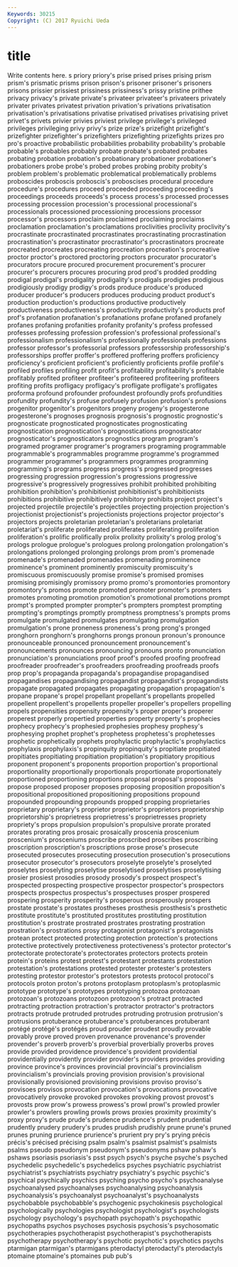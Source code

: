 ```yaml
---
Keywords: 30215 
Copyright: (C) 2017 Ryuichi Ueda
---
```


# title

Write contents here.
s priory priory's prise prised prises prising
prism prism's prismatic prisms prison prison's prisoner prisoner's prisoners prisons
prissier prissiest prissiness prissiness's prissy pristine prithee privacy privacy's private
private's privateer privateer's privateers privately privater privates privatest privation privation's
privations privatisation privatisation's privatisations privatise privatised privatises privatising privet privet's
privets privier privies priviest privilege privilege's privileged privileges privileging privy
privy's prize prize's prizefight prizefight's prizefighter prizefighter's prizefighters prizefighting prizefights
prizes pro pro's proactive probabilistic probabilities probability probability's probable probable's
probables probably probate probate's probated probates probating probation probation's probationary
probationer probationer's probationers probe probe's probed probes probing probity probity's
problem problem's problematic problematical problematically problems proboscides proboscis proboscis's proboscises
procedural procedure procedure's procedures proceed proceeded proceeding proceeding's proceedings proceeds
proceeds's process process's processed processes processing procession procession's processional processional's
processionals processioned processioning processions processor processor's processors proclaim proclaimed proclaiming
proclaims proclamation proclamation's proclamations proclivities proclivity proclivity's procrastinate procrastinated procrastinates
procrastinating procrastination procrastination's procrastinator procrastinator's procrastinators procreate procreated procreates procreating
procreation procreation's procreative proctor proctor's proctored proctoring proctors procurator procurator's
procurators procure procured procurement procurement's procurer procurer's procurers procures procuring
prod prod's prodded prodding prodigal prodigal's prodigality prodigality's prodigals prodigies
prodigious prodigiously prodigy prodigy's prods produce produce's produced producer producer's
producers produces producing product product's production production's productions productive productively
productiveness productiveness's productivity productivity's products prof prof's profanation profanation's profanations
profane profaned profanely profanes profaning profanities profanity profanity's profess professed
professes professing profession profession's professional professional's professionalism professionalism's professionally professionals
professions professor professor's professorial professors professorship professorship's professorships proffer proffer's
proffered proffering proffers proficiency proficiency's proficient proficient's proficiently proficients profile
profile's profiled profiles profiling profit profit's profitability profitability's profitable profitably
profited profiteer profiteer's profiteered profiteering profiteers profiting profits profligacy profligacy's
profligate profligate's profligates proforma profound profounder profoundest profoundly profs profundities
profundity profundity's profuse profusely profusion profusion's profusions progenitor progenitor's progenitors
progeny progeny's progesterone progesterone's prognoses prognosis prognosis's prognostic prognostic's prognosticate
prognosticated prognosticates prognosticating prognostication prognostication's prognostications prognosticator prognosticator's prognosticators prognostics
program program's programed programer programer's programers programing programmable programmable's programmables
programme programme's programmed programmer programmer's programmers programmes programming programming's programs
progress progress's progressed progresses progressing progression progression's progressions progressive progressive's
progressively progressives prohibit prohibited prohibiting prohibition prohibition's prohibitionist prohibitionist's prohibitionists
prohibitions prohibitive prohibitively prohibitory prohibits project project's projected projectile projectile's
projectiles projecting projection projection's projectionist projectionist's projectionists projections projector projector's
projectors projects proletarian proletarian's proletarians proletariat proletariat's proliferate proliferated proliferates
proliferating proliferation proliferation's prolific prolifically prolix prolixity prolixity's prolog prolog's
prologs prologue prologue's prologues prolong prolongation prolongation's prolongations prolonged prolonging
prolongs prom prom's promenade promenade's promenaded promenades promenading prominence prominence's
prominent prominently promiscuity promiscuity's promiscuous promiscuously promise promise's promised promises
promising promisingly promissory promo promo's promontories promontory promontory's promos promote
promoted promoter promoter's promoters promotes promoting promotion promotion's promotional promotions
prompt prompt's prompted prompter prompter's prompters promptest prompting prompting's promptings
promptly promptness promptness's prompts proms promulgate promulgated promulgates promulgating promulgation
promulgation's prone proneness proneness's prong prong's pronged pronghorn pronghorn's pronghorns
prongs pronoun pronoun's pronounce pronounceable pronounced pronouncement pronouncement's pronouncements pronounces
pronouncing pronouns pronto pronunciation pronunciation's pronunciations proof proof's proofed proofing
proofread proofreader proofreader's proofreaders proofreading proofreads proofs prop prop's propaganda
propaganda's propagandise propagandised propagandises propagandising propagandist propagandist's propagandists propagate propagated
propagates propagating propagation propagation's propane propane's propel propellant propellant's propellants
propelled propellent propellent's propellents propeller propeller's propellers propelling propels propensities
propensity propensity's proper proper's properer properest properly propertied properties property
property's prophecies prophecy prophecy's prophesied prophesies prophesy prophesy's prophesying prophet
prophet's prophetess prophetess's prophetesses prophetic prophetically prophets prophylactic prophylactic's prophylactics
prophylaxis prophylaxis's propinquity propinquity's propitiate propitiated propitiates propitiating propitiation propitiation's
propitiatory propitious proponent proponent's proponents proportion proportion's proportional proportionality proportionally
proportionals proportionate proportionately proportioned proportioning proportions proposal proposal's proposals propose
proposed proposer proposes proposing proposition proposition's propositional propositioned propositioning propositions
propound propounded propounding propounds propped propping proprietaries proprietary proprietary's proprietor
proprietor's proprietors proprietorship proprietorship's proprietress proprietress's proprietresses propriety propriety's props
propulsion propulsion's propulsive prorate prorated prorates prorating pros prosaic prosaically
proscenia proscenium proscenium's prosceniums proscribe proscribed proscribes proscribing proscription proscription's
proscriptions prose prose's prosecute prosecuted prosecutes prosecuting prosecution prosecution's prosecutions
prosecutor prosecutor's prosecutors proselyte proselyte's proselyted proselytes proselyting proselytise proselytised
proselytises proselytising prosier prosiest prosodies prosody prosody's prospect prospect's prospected
prospecting prospective prospector prospector's prospectors prospects prospectus prospectus's prospectuses prosper
prospered prospering prosperity prosperity's prosperous prosperously prospers prostate prostate's prostates
prostheses prosthesis prosthesis's prosthetic prostitute prostitute's prostituted prostitutes prostituting prostitution
prostitution's prostrate prostrated prostrates prostrating prostration prostration's prostrations prosy protagonist
protagonist's protagonists protean protect protected protecting protection protection's protections protective
protectively protectiveness protectiveness's protector protector's protectorate protectorate's protectorates protectors protects
protein protein's proteins protest protest's protestant protestants protestation protestation's protestations
protested protester protester's protesters protesting protestor protestor's protestors protests protocol
protocol's protocols proton proton's protons protoplasm protoplasm's protoplasmic prototype prototype's
prototypes prototyping protozoa protozoan protozoan's protozoans protozoon protozoon's protract protracted
protracting protraction protraction's protractor protractor's protractors protracts protrude protruded protrudes
protruding protrusion protrusion's protrusions protuberance protuberance's protuberances protuberant protégé protégé's
protégés proud prouder proudest proudly provable provably prove proved proven
provenance provenance's provender provender's proverb proverb's proverbial proverbially proverbs proves
provide provided providence providence's provident providential providentially providently provider provider's
providers provides providing province province's provinces provincial provincial's provincialism provincialism's
provincials proving provision provision's provisional provisionally provisioned provisioning provisions proviso
proviso's provisoes provisos provocation provocation's provocations provocative provocatively provoke provoked
provokes provoking provost provost's provosts prow prow's prowess prowess's prowl
prowl's prowled prowler prowler's prowlers prowling prowls prows proxies proximity
proximity's proxy proxy's prude prude's prudence prudence's prudent prudential prudently
prudery prudery's prudes prudish prudishly prune prune's pruned prunes pruning
prurience prurience's prurient pry pry's prying précis précis's précised précising
psalm psalm's psalmist psalmist's psalmists psalms pseudo pseudonym pseudonym's pseudonyms
pshaw pshaw's pshaws psoriasis psoriasis's psst psych psych's psyche psyche's
psyched psychedelic psychedelic's psychedelics psyches psychiatric psychiatrist psychiatrist's psychiatrists psychiatry
psychiatry's psychic psychic's psychical psychically psychics psyching psycho psycho's psychoanalyse
psychoanalysed psychoanalyses psychoanalysing psychoanalysis psychoanalysis's psychoanalyst psychoanalyst's psychoanalysts psychobabble psychobabble's
psychogenic psychokinesis psychological psychologically psychologies psychologist psychologist's psychologists psychology psychology's
psychopath psychopath's psychopathic psychopaths psychos psychoses psychosis psychosis's psychosomatic psychotherapies
psychotherapist psychotherapist's psychotherapists psychotherapy psychotherapy's psychotic psychotic's psychotics psychs ptarmigan
ptarmigan's ptarmigans pterodactyl pterodactyl's pterodactyls ptomaine ptomaine's ptomaines pub pub's
